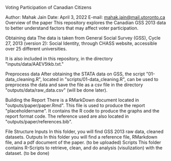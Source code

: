 Voting Participation of Canadian Citizens 

Author: Mahak Jain
Date: April 3, 2022
E-mail: mahak.jain@mail.utoronto.ca
Overview of the paper
This repository explores the Canadian GSS 2013 data to better understand factors that may affect voter participation.

Obtaining data
The data is taken from General Social Survey (GSS), Cycle 27, 2013 (version 2): Social Identity, through CHASS website, accessible over 25 different universities.  

It is also included in this repository, in the directory "inputs/data/AAEV5tkb.txt."

Preprocess data
After obtaining the STATA data on GSS, the script "01-data_cleaning.R", located in "scripts/01-data_cleaning.R", can be used to preprocess the data and save the file as a csv file in the directory "outputs/data/raw_data.csv" (will be done later).


Building the Report
There is a RMarkDown document located in "outputs/paper/paper.Rmd". This file is used to produce the report "placeholdername". It contains the R code to produce the graphs and the report format code. The reference used are also located in "outputs/paper/references.bib".

File Structure
Inputs
In this folder, you will find GSS 2013 raw data, cleaned datasets.
Outputs
In this folder you will find a reference file, RMarkdown file, and a pdf document of the paper. (to be uploaded)
Scripts
This folder contains R-Scripts to retrieve, clean, and do analysis (visulization) with the dataset. (to be done)

